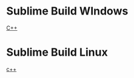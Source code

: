 # Sublime Build WIndows

[C++](https://github.com/Sohando/C-Template/blob/master/Sublime%20Buid%20System%20C%2B%2B.txt)

# Sublime Build Linux

[c++](https://github.com/Sohando/C-Template/blob/master/Linux_C%2B%2B.txt)
